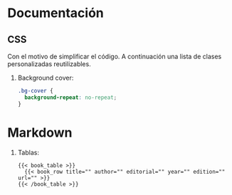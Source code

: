 # Documentación

## CSS

Con el motivo de simplificar el código. A continuación una lista de clases personalizadas reutilizables.

1. Background cover: 

    ```css
    .bg-cover {
      background-repeat: no-repeat;
    }
    ```

# Markdown 

1. Tablas:

    ```
    {{< book_table >}}
      {{< book_row title="" author="" editorial="" year="" edition="" url="" >}}
    {{< /book_table >}}
    ```